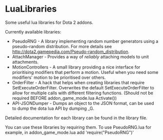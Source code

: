LuaLibraries
============

Some useful lua libraries for Dota 2 addons.

Currently available libraries:
- PseudoRNG - A library implementing random number generators using a pseudo-random distribution. For more details see http://dota2.gamepedia.com/Pseudo-random_distribution.
- AttachManager - Provides a way of *reliably* attaching models to unit attachments.
- MotionControllers - A small library providing a nice interface for prioritising modifiers that perform a motion. Useful when you need some modifiers' motion to be prioritised over others.
- OrderFilter - A hack that helps when creating libraries that require SetExecuteOrderFilter. Overwrites the default SetExecuteOrderFilter to allow for multiple calls with different filtering functions. (Should not be required BEFORE addon_game_mode.lua Activate())
- API-JSONDumper - Dumps an object to the JSON format, can be used to dump the dota lua API by dumping _G.

Detailed documentation for each library can be found in the library file.

You can use these libraries by requiring them.
To use PseudoRNG.lua for example, in addon_game_mode.lua add 'require("PseudoRNG")'
